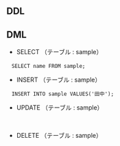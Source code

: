 ## DDL

## DML
* SELECT （テーブル : sample）
```
　SELECT name FROM sample;
```
* INSERT （テーブル : sample）
```
　INSERT INTO sample VALUES('田中');
```
* UPDATE （テーブル : sample）
```
　
```
* DELETE （テーブル : sample）
```
　
```
